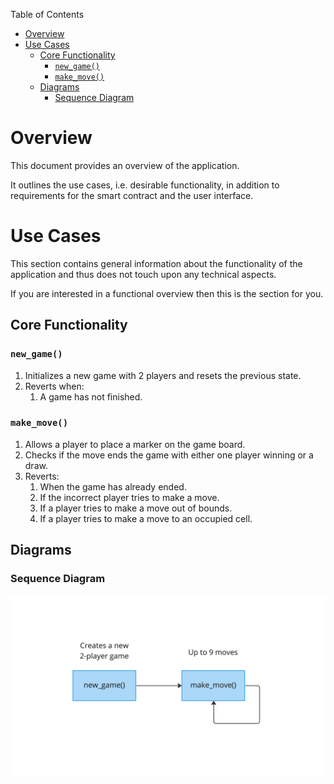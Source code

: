 Table of Contents
- [Overview](#overview)
- [Use Cases](#use-cases)
  - [Core Functionality](#core-functionality)
    - [`new_game()`](#new_game)
    - [`make_move()`](#make_move)
  - [Diagrams](#diagrams)
    - [Sequence Diagram](#sequence-diagram)

# Overview

This document provides an overview of the application.

It outlines the use cases, i.e. desirable functionality, in addition to requirements for the smart contract and the user interface.

# Use Cases

This section contains general information about the functionality of the application and thus does not touch upon any technical aspects.

If you are interested in a functional overview then this is the section for you.

## Core Functionality

### `new_game()`

1. Initializes a new game with 2 players and resets the previous state. 
2. Reverts when: 
   1. A game has not finished.

### `make_move()`

1. Allows a player to place a marker on the game board.
2. Checks if the move ends the game with either one player winning or a draw.
3. Reverts:
   1. When the game has already ended.
   2. If the incorrect player tries to make a move.
   3. If a player tries to make a move out of bounds.
   4. If a player tries to make a move to an occupied cell.

## Diagrams

### Sequence Diagram

![TicTacToe Sequence Diagram](.docs/tictactoe-sequence-diagram.png)
